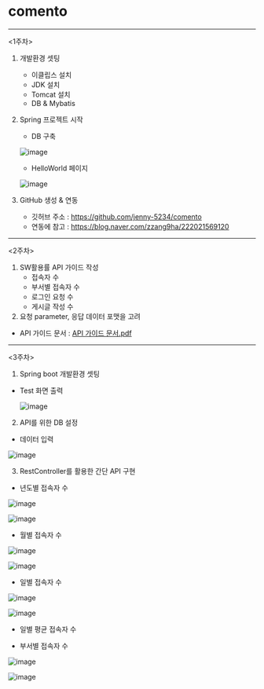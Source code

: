 # comento
---
<1주차>
1. 개발환경 셋팅
   - 이클립스 설치
   - JDK 설치
   - Tomcat 설치
   - DB & Mybatis 
  
2. Spring 프로젝트 시작
   - DB 구축
   
   
   ![image](https://user-images.githubusercontent.com/64400743/105322954-e407a000-5c0c-11eb-953d-7c31489ba55a.png)

   - HelloWorld 페이지
   
   ![image](https://user-images.githubusercontent.com/64400743/105323023-faadf700-5c0c-11eb-9660-e8c644c0cf60.png)

   
3. GitHub 생성 & 연동
   - 깃허브 주소 : https://github.com/jenny-5234/comento
   - 연동에 참고 : https://blog.naver.com/zzang9ha/222021569120 
___

<2주차>
1. SW활용률 API 가이드 작성
   - 접속자 수 
   - 부서별 접속자 수
   - 로그인 요청 수
   - 게시글 작성 수
2. 요청 parameter, 응답 데이터 포맷을 고려 

 - API 가이드 문서 : 
[API 가이드 문서.pdf](https://github.com/jenny-5234/comento/files/5847798/API.pdf)

___

<3주차>

1. Spring boot 개발환경 셋팅
 - Test 화면 출력

   ![image](https://user-images.githubusercontent.com/64400743/106142338-babeb500-61b4-11eb-9269-cbcdca88ef51.png)

2. API를 위한 DB 설정
  - 데이터 입력
  
  ![image](https://user-images.githubusercontent.com/64400743/106137169-af1bc000-61ad-11eb-98d3-ad90f7b55a3d.png)

3. RestController를 활용한 간단 API 구현
  - 년도별 접속자 수
  
  ![image](https://user-images.githubusercontent.com/64400743/106142442-d629c000-61b4-11eb-9745-fc3e21191175.png)

   ![image](https://user-images.githubusercontent.com/64400743/106142479-e2158200-61b4-11eb-8fa7-571263b57b64.png)

 - 월별 접속자 수
 
 ![image](https://user-images.githubusercontent.com/64400743/106142541-f5c0e880-61b4-11eb-8c1c-344538e0ca35.png)

   ![image](https://user-images.githubusercontent.com/64400743/106142628-0c673f80-61b5-11eb-8305-6fda37216e12.png)

 -  일별 접속자 수

![image](https://user-images.githubusercontent.com/64400743/106142704-27d24a80-61b5-11eb-9cda-7b9c127e2ebe.png)

![image](https://user-images.githubusercontent.com/64400743/106142769-3ae51a80-61b5-11eb-883e-65b5e20fe485.png)

 - 일별 평균 접속자 수
 
 - 부서별 접속자 수
 
 ![image](https://user-images.githubusercontent.com/64400743/106142896-649e4180-61b5-11eb-8cda-ea9ab5992773.png)


![image](https://user-images.githubusercontent.com/64400743/106143004-87305a80-61b5-11eb-9e8a-d9c4428ea794.png)

 


